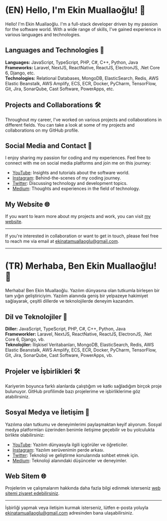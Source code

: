 # (EN) Hello, I'm Ekin Muallaoğlu! 👋

Hello! I'm Ekin Muallaoğlu. I'm a full-stack developer driven by my passion for the software world. With a wide range of skills, I've gained experience in various languages and technologies.

## Languages and Technologies 🚀

**Languages:** JavaScript, TypeScript, PHP, C#, C++, Python, Java  
**Frameworks:** Laravel, NextJS, ReactNative, ReactJS, ElectronJS, .Net Core 6, Django, etc.  
**Technologies:** Relational Databases, MongoDB, ElasticSearch, Redis, AWS Elastic Beanstalk, AWS Amplify, ECS, ECR, Docker, PyCharm, TensorFlow, Git, Jira, SonarQube, Cast Software, PowerApps, etc.

## Projects and Collaborations 🛠️

Throughout my career, I've worked on various projects and collaborations in different fields. You can take a look at some of my projects and collaborations on my GitHub profile.

## Social Media and Contact 📱

I enjoy sharing my passion for coding and my experiences. Feel free to connect with me on social media platforms and join me on this journey:

- [YouTube](https://www.youtube.com/channel/UC6Vx-VmLt0mArAITMggF3WA): Insights and tutorials about the software world.
- [Instagram](https://www.instagram.com/500.internal/): Behind-the-scenes of my coding journey.
- [Twitter](https://twitter.com/atamualla): Discussing technology and development topics.
- [Medium](https://medium.com/@ekinatamuallaoglu): Thoughts and experiences in the field of technology.

## My Website 🌐

If you want to learn more about my projects and work, you can visit [my website](https://ekinmuallaoglu.fun/).

---

If you're interested in collaboration or want to get in touch, please feel free to reach me via email at [ekinatamuallaoglu@gmail.com](mailto:ekinatamuallaoglu@gmail.com).

----------------------------------------------------------------------------------------------------------------

# (TR) Merhaba, Ben Ekin Muallaoğlu! 👋

Merhaba! Ben Ekin Muallaoğlu. Yazılım dünyasına olan tutkumla birleşen bir tam yığın geliştiriciyim. Yazılım alanında geniş bir yelpazeye hakimiyet sağlayarak, çeşitli dillerde ve teknolojilerde deneyim kazandım.

## Dil ve Teknolojiler 🚀

**Diller:** JavaScript, TypeScript, PHP, C#, C++, Python, Java  
**Frameworkler:** Laravel, NextJS, ReactNative, ReactJS, ElectronJS, .Net Core 6, Django, vb.  
**Teknolojiler:** İlişkisel Veritabanları, MongoDB, ElasticSearch, Redis, AWS Elastic Beanstalk, AWS Amplify, ECS, ECR, Docker, PyCharm, TensorFlow, Git, Jira, SonarQube, Cast Software, PowerApps, vb.

## Projeler ve İşbirlikleri 🛠️

Kariyerim boyunca farklı alanlarda çalıştığım ve katkı sağladığım birçok proje bulunuyor. GitHub profilimde bazı projelerime ve işbirliklerime göz atabilirsiniz.

## Sosyal Medya ve İletişim 📱

Yazılıma olan tutkumu ve deneyimlerimi paylaşmaktan keyif alıyorum. Sosyal medya platformları üzerinden benimle iletişime geçebilir ve bu yolculukta birlikte olabilirsiniz:

- [YouTube](https://www.youtube.com/channel/UC6Vx-VmLt0mArAITMggF3WA): Yazılım dünyasıyla ilgili içgörüler ve öğreticiler.
- [Instagram](https://www.instagram.com/500.internal/): Yazılım serüvenimin perde arkası.
- [Twitter](https://twitter.com/atamualla): Teknoloji ve geliştirme konularında sohbet etmek için.
- [Medium](https://medium.com/@ekinatamuallaoglu): Teknoloji alanındaki düşünceler ve deneyimler.

## Web Sitem 🌐

Projelerim ve çalışmalarım hakkında daha fazla bilgi edinmek isterseniz [web sitemi ziyaret edebilirsiniz](https://ekinmuallaoglu.fun/).

---

İşbirliği yapmak veya iletişim kurmak isterseniz, lütfen e-posta yoluyla [ekinatamuallaoglu@gmail.com](mailto:ekinatamuallaoglu@gmail.com) adresinden bana ulaşabilirsiniz.
